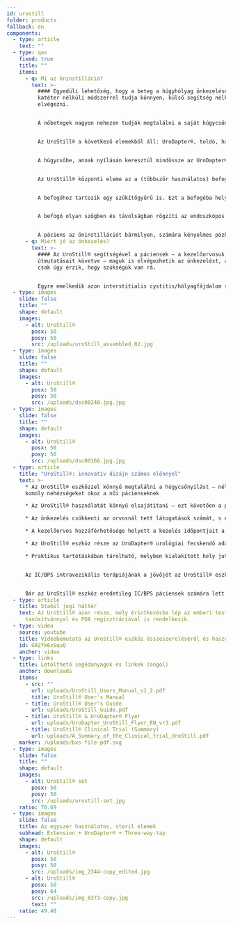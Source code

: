 ```yaml
---
id: urostill
folder: products
fallback: en
components:
  - type: article
    text: ""
  - type: qas
    fixed: true
    title: ""
    items:
      - q: Mi az öninstilláció?
        text: >-
          #### Egyedüli lehetőség, hogy a beteg a húgyhólyag önkezelését a
          katéter nélküli módszerrel tudja könnyen, külső segítség nélkül
          elvégezni.


          A nőbetegek nagyon nehezen tudják megtalálni a saját húgycsőnyílásukat. E probléma leküzdésére fejlesztettük ki az UroStill® eszközt.


          Az UroStill® a következő elemekből áll: UroDapter®, toldó, háromágú csap, UroStill® befogó (50ml-es fecskendőkhöz). Az opcionális elemek: endoszkópos kamera, tablet, tabletállvány. Ezeket az elemeket tőlünk is megvásárolhatja, de másutt is beszerezheti. A steril fogyóeszközökből – ezek az UroDapter®, a toldó és a háromágú csap – minden instillációhoz új darabra van szüksége (egyszer használatos elemek).


          A húgycsőbe, annak nyílásán keresztül mindössze az UroDapter® csúcsa, rövid orrésze hatol be. Az UroDapter®-t egy összekötő elem csatlakoztatja a fecskendőre erősített három-ágú csaphoz. Ezeken keresztül jut a kezeléshez szükséges oldat a húgycsőbe, majd a húgyhólyagba.


          Az UroStill® központi eleme az a (többször használatos) befogó, amely a fecskendőt és a mikro-videókamerát rögzíti.


          A befogóhoz tartozik egy szűkítőgyűrű is. Ezt a befogóba helyezve a hólyagfeltöltéshez 20ml-es fecskendőt is lehet használni. (A termék a fecskendőt nem tartalmazza.)


          A befogó olyan szögben és távolságban rögzíti az endoszkópos kamerát, hogy az tökéletes képet közvetítsen az UroDapter® hegyéről és a húgycsőnyílásról. (Ez utóbbit a kamera LED lámpái egyben meg is világítják.) A kamera közvetítette kép bármilyen kompatibilis eszközön – okostelefonon, tableten, PC-n stb. – megjeleníthető. A kisebb eszközöket (például tableteket, telefonokat) állványon lehet stabilan elhelyezni. A kamera (6LED, micro USB, 7mm átmérő CA00523), az állvány és az okoseszköz (az ajánlatunk: Huawei Media Pad T3 8.0 16GB) az UroStill® opcionális elemei.


          A páciens az öninstillációt bármilyen, számára kényelmes pózban elvégezheti, miközben a képernyőn folyamatosan nyomon tudja követni az önkezelést.
      - q: Miért jó az önkezelés?
        text: >-
          #### Az UroStill® segítségével a páciensek – a kezelőorvosuk
          útmutatásait követve – maguk is elvégezhetik az önkezelést, amikor
          csak úgy érzik, hogy szükségük van rá.


          Egyre emelkedik azon interstitialis cystitis/hólyagfájdalom szindróma páciensek száma, akiknek rendszeres hólyagfeltöltésre (instillációra) van szüksége. Az egészégügyi rendszer azonban már a jelenlegi mennyiséggel sem képes megküzdeni. A vizitek ideje, az utazás okozta nehézségek és a terapeuták alacsony száma költségessé teszi a kezeléseket. Az előre meghatározott időpontokban elvégzett instilláció pedig gyakran vezet alul- vagy túlkezeltséghez.
  - type: images
    slide: false
    title: ""
    shape: default
    images:
      - alt: UroStill®
        posx: 50
        posy: 50
        src: /uploads/uroStill_assembled_02.jpg
  - type: images
    slide: false
    title: ""
    shape: default
    images:
      - alt: UroStill®
        posx: 50
        posy: 50
        src: /uploads/dsc00240.jpg.jpg
  - type: images
    slide: false
    title: ""
    shape: default
    images:
      - alt: UroStill®
        posx: 50
        posy: 50
        src: /uploads/dsc00166.jpg.jpg
  - type: article
    title: "UroStill®: innovatív dizájn számos előnnyel"
    text: >-
      * Az UroStill® eszközzel könnyű megtalálni a húgycsőnyílást – nélküle az
      komoly nehézségeket okoz a női pácienseknek

      * Az UroStill® használatát könnyű elsajátítani – ezt követően a páciens külső segítség nélkül végezheti az önkezelést

      * Az önkezelés csökkenti az orvosnál tett látogatások számát, s ezzel a költségeket és az utazásra fordított időt is.

      * A kezelőorvos hozzáférhetősége helyett a kezelés időpontjait a páciens igényeihez lehet igazítani.

      * Az UroStill® eszköz része az UroDapter® urológiai fecskendő adapter, így ez utóbbi összes előnye is érvényesül.

      * Praktikus tartótáskában tárolható, melyben kialakított hely jut az alaptartozékoknak és az opciós elemeknek is. A páciens a táskát bárhová magával viheti.


      Az IC/BPS intravezikális terápiájának a jövőjét az UroStill® eszköz jelenti.


      Bár az UroStill® eszköz eredetileg IC/BPS páciensek számára lett kifejlesztve, az más betegségek kezelésében is használható. Ezek közé tartoznak a kemo- és sugárcystitisek és a krónikus hólyagfertőzések.
  - type: article
    title: Stabil jogi háttér
    text: Az UroStill® azon része, mely érintkezésbe lép az emberi testtel, CE
      tanúsítvánnyal és FDA regisztrációval is rendelkezik.
  - type: video
    source: youtube
    title: Videobemutató az UroStill® eszköz összeszereléséről és használatáról
    id: GR2fk6xSquQ
    anchor: video
  - type: links
    title: Letölthető segédanyagok és linkek (angol)
    anchor: downloads
    items:
      - src: ""
        url: uploads/UroStill_Users_Manual_v1_2.pdf
        title: UroStill® User's Manual
      - title: UroStill® User's Guide
        url: uploads/UroStill_Guide.pdf
      - title: UroStill® & UroDapter® Flyer
        url: uploads/UroDapter_UroStill_Flyer_EN_vr3.pdf
      - title: UroStill® Clinical Trial (Summary)
        url: uploads/A_Summary_of_the_Clinical_trial_UroStill.pdf
    marker: /uploads/bxs-file-pdf.svg
  - type: images
    slide: false
    title: ""
    shape: default
    images:
      - alt: UroStill® set
        posx: 50
        posy: 50
        src: /uploads/urostill-set.jpg
    ratio: 70.69
  - type: images
    slide: false
    title: Az egyszer használatos, steril elemek
    subhead: Extension + UroDapter® + Three-way-tap
    shape: default
    images:
      - alt: UroStill®
        posx: 50
        posy: 50
        src: /uploads/img_2344-copy_edited.jpg
      - alt: UroStill®
        posx: 50
        posy: 64
        src: /uploads/img_8373-copy.jpg
        text: ""
    ratio: 49.48
---
```


